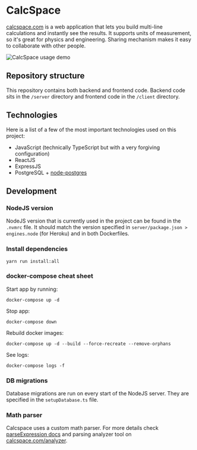 # CalcSpace

[calcspace.com](https://calcspace.com) is a web application that lets you build multi-line calculations and instantly see the results. It supports units of measurement, so it's great for physics and engineering. Sharing mechanism makes it easy to collaborate with other people.

![CalcSpace usage demo](feature-preview.gif)

## Repository structure

This repository contains both backend and frontend code.
Backend code sits in the `/server` directory and frontend code in the `/client` directory.

## Technologies

Here is a list of a few of the most important technologies used on this project:

- JavaScript (technically TypeScript but with a very forgiving configuration)
- ReactJS
- ExpressJS
- PostgreSQL + [node-postgres](https://www.npmjs.com/package/pg)

## Development

### NodeJS version

NodeJS version that is currently used in the project can be found in the `.nvmrc` file. It should match the version specified in `server/package.json > engines.node` (for Heroku) and in both Dockerfiles.

### Install dependencies

```
yarn run install:all
```

### docker-compose cheat sheet

Start app by running:

```
docker-compose up -d
```

Stop app:

```
docker-compose down
```

Rebuild docker images:

```
docker-compose up -d --build --force-recreate --remove-orphans
```

See logs:

```
docker-compose logs -f
```

### DB migrations

Database migrations are run on every start of the NodeJS server. They are specified in the `setupDatabase.ts` file.

### Math parser

Calcspace uses a custom math parser. For more details check [parseExpression docs](./client/src/shared/math/expressionParser/docs/docs.md) and parsing analyzer tool on [calcspace.com/analyzer](https://calcspace.com/analyzer).
